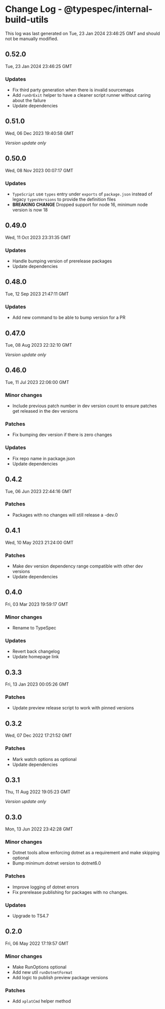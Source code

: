 # Change Log - @typespec/internal-build-utils

This log was last generated on Tue, 23 Jan 2024 23:46:25 GMT and should not be manually modified.

## 0.52.0
Tue, 23 Jan 2024 23:46:25 GMT

### Updates

- Fix third party generation when there is invalid sourcemaps
- Add `runOrExit` helper to have a cleaner script runner without caring about the failure
- Update dependencies

## 0.51.0
Wed, 06 Dec 2023 19:40:58 GMT

_Version update only_

## 0.50.0
Wed, 08 Nov 2023 00:07:17 GMT

### Updates

- `TypeScript` use `types` entry under `exports` of `package.json` instead of legacy `typesVersions` to provide the definition files
- **BREAKING CHANGE** Dropped support for node 16, minimum node version is now 18

## 0.49.0
Wed, 11 Oct 2023 23:31:35 GMT

### Updates

- Handle bumping version of prerelease packages
- Update dependencies

## 0.48.0
Tue, 12 Sep 2023 21:47:11 GMT

### Updates

- Add new command to be able to bump version for a PR

## 0.47.0
Tue, 08 Aug 2023 22:32:10 GMT

_Version update only_

## 0.46.0
Tue, 11 Jul 2023 22:06:00 GMT

### Minor changes

- Include previous patch number in dev version count to ensure patches get released in the dev versions

### Patches

- Fix bumping dev version if there is zero changes

### Updates

- Fix repo name in package.json
- Update dependencies

## 0.4.2
Tue, 06 Jun 2023 22:44:16 GMT

### Patches

- Packages with no changes will still release a -dev.0

## 0.4.1
Wed, 10 May 2023 21:24:00 GMT

### Patches

- Make dev version dependency range compatible with other dev versions
- Update dependencies

## 0.4.0
Fri, 03 Mar 2023 19:59:17 GMT

### Minor changes

- Rename to TypeSpec

### Updates

- Revert back changelog
- Update homepage link

## 0.3.3
Fri, 13 Jan 2023 00:05:26 GMT

### Patches

- Update preview release script to work with pinned versions

## 0.3.2
Wed, 07 Dec 2022 17:21:52 GMT

### Patches

- Mark watch options as optional
- Update dependencies

## 0.3.1
Thu, 11 Aug 2022 19:05:23 GMT

_Version update only_

## 0.3.0
Mon, 13 Jun 2022 23:42:28 GMT

### Minor changes

- Dotnet tools allow enforcing dotnet as a requirement and make skipping optional
- Bump minimum dotnet version to dotnet6.0

### Patches

- Improve logging of dotnet errors
- Fix prerelease publishing for packages with no changes.

### Updates

- Upgrade to TS4.7

## 0.2.0
Fri, 06 May 2022 17:19:57 GMT

### Minor changes

- Make RunOptions optional
- Add new util `runDotnetFormat`
- Add logic to publish preview package versions

### Patches

- Add `xplatCmd` helper method 

